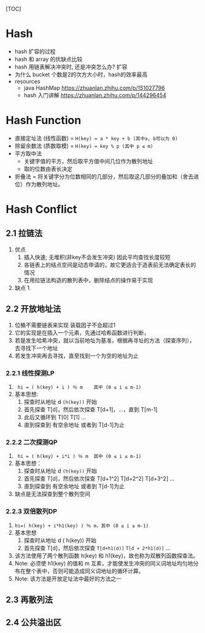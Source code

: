 [TOC]
# Hash
+ hash 扩容的过程
+ hash 和 array 的优缺点比较
+ hash 用链表解决冲突时, 还是冲突怎么办? 扩容
+ 为什么 bucket 个数是2的次方大小时，hash的效率最高
+ resources
    + java HashMap  https://zhuanlan.zhihu.com/p/151027796
    + hash 入门讲解 https://zhuanlan.zhihu.com/p/144296454

# Hash Function
+ 直接定址法 (线性函数) = `H(key) = a * key + b (其中a, b可以为 0)`
+ 除留余数法 (质数取模) = `H(key) = key % p (其中 p ≤ m)`
+ 平方取中法
    + 关键字值的平方，然后取平方值中间几位作为散列地址
    + 取的位数由表长决定
+ 折叠法 = 将关键字分为位数相同的几部分，然后取这几部分的叠加和（舍去进位）作为散列地址。

# Hash Conflict
## 2.1 拉链法
1. 优点
    1. 插入快速; 无堆积(非key不会发生冲突) 因此平均查找长度较短
    2. 各链表上的结点空间是动态申请的，故它更适合于造表前无法确定表长的情况
    3. 在用拉链法构造的散列表中，删除结点的操作易于实现
2. 缺点
    1.
## 2.2 开放地址法
1. 位桶不需要链表来实现 装载因子不会超过1
2. 它的实现是在插入一个元素，先通过哈希函数进行判断，
3. 若是发生哈希冲突，就以当前地址为基准，根据再寻址的方法（探查序列），去寻找下一个地址
4. 若发生冲突再去寻找，直至找到一个为空的地址为止

### 2.2.1 线性探测LP
1. ` hi = ( h(key) + i ) ％ m    其中 (0 ≤ i ≤ m-1)`
2. 基本思想:
    1. 探查时从地址 d `(h(key))` 开始
    2. 首先探查 T[d]，然后依次探查 T[d+1]，…，直到 T[m-1]
    3. 此后又循环到 T[0] T[1] ...
    4. 直到探查到 有空余地址 或者到 T[d-1]为止

### 2.2.2 二次探测QP
1. ` hi = ( h(key) + i*i ) ％ m  其中 (0 ≤ i ≤ m-1)`
2. 基本思想：
    1. 探查时从地址 d `(h(key))` 开始
    2. 首先探查 T[d]，然后依次探查 T[d+1^2] T[d+2^2] T[d+3^2] ...
    3. 直到探查到 有空余地址 或者到 T[d-1]为止
3. 缺点是无法探查到整个散列空间

### 2.2.3 双倍散列DP
1. `hi=( h(key) + i*h1(key) ) ％ m，其中 (0 ≤ i ≤ m-1)`
2. 基本思想
    1. 探查时从地址 d ( h(key)) 开始
    2. 首先探查 T[d]，然后依次探查 `T[d+h1(d)]` `T[d + 2*h1(d)]` ...
3. 该方法使用了两个散列函数 h(key) 和 h1(key)，故也称为双散列函数探查法。
4. Note: 必须使 h1(key) 的值和 m 互素，才能使发生冲突的同义词地址均匀地分布在整个表中，否则可能造成同义词地址的循环计算。
5. Note: 该方法是开放定址法中最好的方法之一

## 2.3 再散列法

## 2.4 公共溢出区